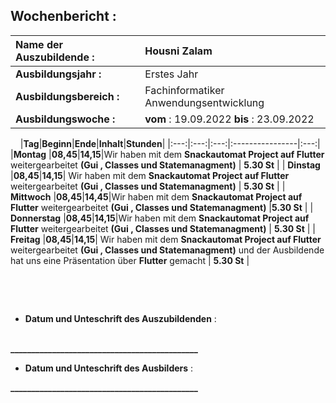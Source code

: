 ## Wochenbericht :
| **Name der Auszubildende :** | Housni Zalam |
|:--------|:--------|
| **Ausbildungsjahr :** | Erstes Jahr |   
| **Ausbildungsbereich :** | Fachinformatiker Anwendungsentwicklung |   
| **Ausbildungswoche :** | **vom** : 19.09.2022 **bis** : 23.09.2022 |

&nbsp;
&nbsp;
|**Tag**|**Beginn**|**Ende**|**Inhalt**|**Stunden**|
|:---:|:---:|:---:|:----------------|:---:|
|**Montag** |**08,45**|**14,15**|Wir haben mit dem **Snackautomat Project auf Flutter** weitergearbeitet **(Gui , Classes und Statemanagment)** | **5.30 St** |
| **Dinstag** |**08,45**|**14,15**| Wir haben mit dem **Snackautomat Project auf Flutter** weitergearbeitet **(Gui , Classes und Statemanagment)** | **5.30 St**  |
| **Mittwoch** |**08,45**|**14,45**|Wir haben mit dem **Snackautomat Project auf Flutter** weitergearbeitet **(Gui , Classes und Statemanagment)** |**5.30 St** |
| **Donnerstag** |**08,45**|**14,15**|Wir haben mit dem **Snackautomat Project auf Flutter** weitergearbeitet **(Gui , Classes und Statemanagment)** | **5.30 St** |
| **Freitag** |**08,45**|**14,15**| Wir haben mit dem **Snackautomat Project auf Flutter** weitergearbeitet **(Gui , Classes und Statemanagment)** und der Ausbildende hat uns eine Präsentation über **Flutter** gemacht  | **5.30 St** |

&nbsp;

&nbsp;
* **Datum und Unteschrift des Auszubildenden** :    
&nbsp;
&nbsp;

**_____________________________________________**
&nbsp;
&nbsp;
* **Datum und Unteschrift des Ausbilders** :
&nbsp;
&nbsp;

**_____________________________________________**